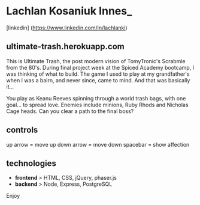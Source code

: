 # Lachlan Kosaniuk Innes_
[linkedin]
(https://www.linkedin.com/in/lachlanki)

## ultimate-trash.herokuapp.com

This is Ultimate Trash, the post modern vision of TomyTronic's Scrabmle from the 80's.
During final project week at the Spiced Academy bootcamp, I was thinking of what to build.
The game I used to play at my grandfather's when I was a bairn, and never since, came to mind.
And that was basically it...

You play as Keanu Reeves spinning through a world trash bags, with one goal... to spread love.
Enemies include minions, Ruby Rhods and Nicholas Cage heads.
Can you clear a path to the final boss?

## controls
up arrow = move up
down arrow = move down
spacebar = show affection

## technologies
- **frontend** > HTML, CSS, jQuery, phaser.js
- **backend** > Node, Express, PostgreSQL

Enjoy
